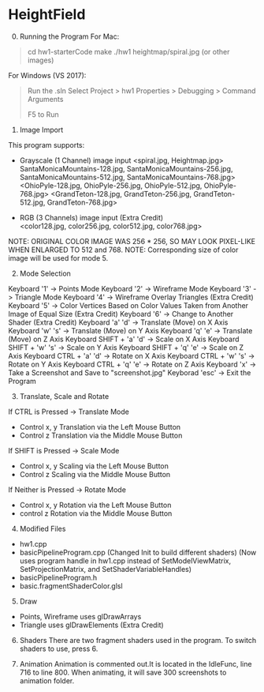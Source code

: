# HeightField

0. Running the Program
   For Mac:
> cd hw1-starterCode
> make
> ./hw1 heightmap/spiral.jpg (or other images)

For Windows (VS 2017):
> Run the .sln
> Select Project > hw1 Properties > Debugging > Command Arguments
>
> F5 to Run

1. Image Import 

This program supports:
- Grayscale (1 Channel) image input
  <spiral.jpg, Heightmap.jpg>
  SantaMonicaMountains-128.jpg, SantaMonicaMountains-256.jpg, SantaMonicaMountains-512.jpg, SantaMonicaMountains-768.jpg>
  <OhioPyle-128.jpg, OhioPyle-256.jpg, OhioPyle-512.jpg, OhioPyle-768.jpg>
  <GrandTeton-128.jpg, GrandTeton-256.jpg, GrandTeton-512.jpg, GrandTeton-768.jpg>

- RGB (3 Channels) image input (Extra Credit)  
  <color128.jpg, color256.jpg, color512.jpg, color768.jpg>

NOTE: ORIGINAL COLOR IMAGE WAS 256 * 256, SO MAY LOOK PIXEL-LIKE WHEN ENLARGED TO 512 and 768.
NOTE: Corresponding size of color image will be used for mode 5.

2. Mode Selection

Keyboard '1' -> Points Mode
Keyboard '2' -> Wireframe Mode
Keyboard '3' -> Triangle Mode
Keyboard '4' -> Wireframe Overlay Triangles (Extra Credit)
Keyboard '5' -> Color Vertices Based on Color Values Taken from Another Image of Equal Size  (Extra Credit)
Keyboard '6' -> Change to Another Shader (Extra Credit)
Keyboard 'a' 'd' -> Translate (Move) on X Axis
Keyboard 'w' 's' -> Translate (Move) on Y Axis
Keyboard 'q' 'e' -> Translate (Move) on Z Axis
Keyboard SHIFT + 'a' 'd' -> Scale on X Axis
Keyboard SHIFT + 'w' 's' -> Scale on Y Axis
Keyboard SHIFT + 'q' 'e' -> Scale on Z Axis
Keyboard CTRL + 'a' 'd' -> Rotate on X Axis
Keyboard CTRL + 'w' 's' -> Rotate on Y Axis
Keyboard CTRL + 'q' 'e' -> Rotate on Z Axis
Keyboard 'x' -> Take a Screenshot and Save to "screenshot.jpg"
Keyborad 'esc' -> Exit the Program

3. Translate, Scale and Rotate

If CTRL is Pressed -> Translate Mode
- Control x, y Translation via the Left Mouse Button
- Control z Translation via the Middle Mouse Button

If SHIFT is Pressed -> Scale Mode
- Control x, y Scaling via the Left Mouse Button
- Control z Scaling via the Middle Mouse Button

If Neither is Pressed -> Rotate Mode
- Control x, y Rotation via the Left Mouse Button
- control z Rotation via the Middle Mouse Button

4. Modified Files

- hw1.cpp
- basicPipelineProgram.cpp 
  (Changed Init to build different shaders)
  (Now uses program handle in hw1.cpp instead of SetModelViewMatrix, SetProjectionMatrix, and SetShaderVariableHandles)
- basicPipelineProgram.h
- basic.fragmentShaderColor.glsl

5. Draw
- Points, Wireframe uses glDrawArrays
- Triangle uses glDrawElements (Extra Credit)

6. Shaders
  There are two fragment shaders used in the program.
  To switch shaders to use, press 6.

7. Animation
  Animation is commented out.It is located in the IdleFunc, line 716 to line 800. When animating, it will save 300 screenshots to animation folder.